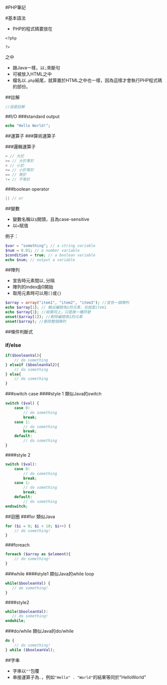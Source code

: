 #PHP筆記

#基本語法
* PHP的程式碼要放在
```
<?php
     
?>
```
之中

* 跟Java一樣，以`;`來斷句
* 可被放入HTML之中
* 檔名以`.php`結尾，就算置於HTML之中也一樣，因為這樣才會執行PHP程式碼的部份。

##註解
```php
//這是註解
```

##I/O
###standard output
```php
echo "Hello World!";
```

##運算子
###算術運算子

###邏輯運算子
```php
> // 大於
>= // 大於等於
< // 小於
<= // 小於等於
== // 等於
!= // 不等於
```

###boolean operator
```php
|| // or
```

##變數
* 變數名稱以`$`開頭，且為case-sensitive
* 以`=`賦值

例子：
```php
$var = "something"; // a string variable
$num = 0.01; // a number variable
$condition = true; // a boolean variable
echo $num; // output a variable
```

##陣列
* 宣告時元素間以`,`分隔  
* 陣列的index由0開始  
* 取用元素時可以用`[]`或`{}`  

```php
$array = array("item1", "item2", "item3"); //宣告一個陣列
echo $array[1]; // 輸出編號為1的元素，也就是item1
echo $array{1}; //結果同上，只是換一種符號
unset($array[1]); //刪除編號為1的元素
unset($array); //刪除整個陣列
```

##條件判斷式
### if/else
```php
if($booleanVal){
    // do something
} elseif ($booleanVal2){
    // do something
} else{
    // do something
}
```

###switch case
####style 1
類似Java的switch

```php
switch ($val) {
    case 0:
        // do something
        break;
    case 1:
        // do something
        break;
    default:
        // do something
}
```

####style 2
```php
switch ($val):
	case 0:
        // do something
        break;
    case 1:
        // do something
        break;
    default:
        // do something
endswitch;
```


##迴圈
###for
類似Java

```php
for ($i = 0; $i < 10; $i++) {
    // do something!
}
```

###foreach
```php
foreach ($array as $element){
    // do something!
}
```

###while
####style1
類似Java的while loop
```php
while($booleanVal) {
   // do something!
}
```

####style2
```php
while($booleanVal):
   // do something!
endwhile;
```

###do/while
類似Java的do/while  
```php
do {
    // do something!
} while ($booleanVal);
```

##字串
* 字串以`""`包覆
* 串接運算子為`.`，例如`"Hello" . "World"`的結果等同於"HelloWorld"